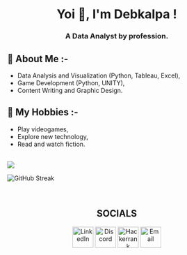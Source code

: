 <h1 align="center">Yoi 👋, I'm Debkalpa !</h1>
<h3 align="center">A Data Analyst by profession.</h3>

## 💬 About Me :-
- Data Analysis and Visualization (Python, Tableau, Excel),
- Game Development (Python, UNITY),
- Content Writing and Graphic Design.

## 📅 My Hobbies :-
- Play videogames,
- Explore new technology,
- Read and watch fiction. 

<br>

<img src="https://github-readme-stats.vercel.app/api?username=Tricky135&show_icons=true&theme=radical&include_all_commits=true"> 

![GitHub Streak](https://github-readme-streak-stats.herokuapp.com?user=Tricky135&theme=radical&hide_border=false&background=141321&stroke=ffffff&border=ffffff&border_radius=5&ring=ff005a&fire=ff005a&currStreakNum=ff005a&currStreakLabel=ffac41&sideNums=ff005a&sideLabels=ffac41)

<br>
<h2 align="center"> SOCIALS</h2>
<p align="center">
  <a href="https://www.linkedin.com/in/debkalpa-das">
    <img alt="LinkedIn" title="LinkedIn" height="48" width="48" src="https://cdn.simpleicons.org/linkedin"></a>
  
  <a href="https://discord.gg/Ka4NfQ8atq">
    <img alt="Discord" title="Discord" height="48" width="48" src="https://cdn.simpleicons.org/discord"></a>
    
  <a href="https://www.hackerrank.com/profile/debkalpa135">
    <img alt="Hackerrank" title="Hackerrank" height="48" width="48" src="https://cdn.simpleicons.org/hackerrank"></a>

  <a href="dasdebkalpa@gmail.com">
    <img alt="Email" title="Email" height="48" width="48" src="https://cdn.simpleicons.org/gmail"></a>
  
